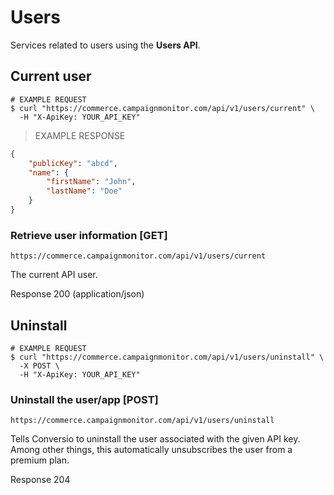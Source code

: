 # Users
Services related to users using the **Users API**.

## Current user

```shell
# EXAMPLE REQUEST
$ curl "https://commerce.campaignmonitor.com/api/v1/users/current" \
  -H "X-ApiKey: YOUR_API_KEY"
```

> EXAMPLE RESPONSE

```json
{
    "publicKey": "abcd",
    "name": {
        "firstName": "John",
        "lastName": "Doe"
    }
}
```

### Retrieve user information [GET]

`https://commerce.campaignmonitor.com/api/v1/users/current`

The current API user.

<aside class="success">
Response 200 (application/json)
</aside>

## Uninstall

```shell
# EXAMPLE REQUEST
$ curl "https://commerce.campaignmonitor.com/api/v1/users/uninstall" \
  -X POST \
  -H "X-ApiKey: YOUR_API_KEY"
```

### Uninstall the user/app [POST]

`https://commerce.campaignmonitor.com/api/v1/users/uninstall`

Tells Conversio to uninstall the user associated with the given API key. Among
other things, this automatically unsubscribes the user from a premium plan.

<aside class="success">
Response 204
</aside>
